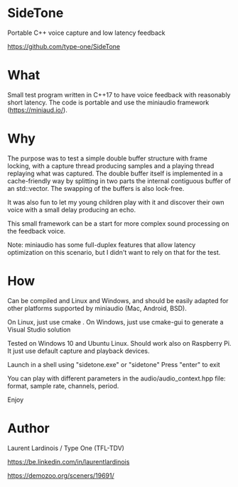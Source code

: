 # SideTone
Portable C++ voice capture and low latency feedback

https://github.com/type-one/SideTone


# What
Small test program written in C++17 to have voice feedback with reasonably short latency. 
The code is portable and use the miniaudio framework (https://miniaud.io/).

# Why
The purpose was to test a simple double buffer structure with frame locking, with a 
capture thread producing samples and a playing thread replaying what was captured.
The double buffer itself is implemented in a cache-friendly way by splitting in two parts
the internal contiguous buffer of an std::vector.  The swapping of the buffers is also 
lock-free.
 
It was also fun to let my young children play with it and discover their own voice with
a small delay producing an echo.

This small framework can be a start for more complex sound processing on the feedback voice.

Note: miniaudio has some full-duplex features that allow latency optimization on this 
scenario, but I didn't want to rely on that for the test.

# How
Can be compiled and Linux and Windows, and should be easily
adapted for other platforms supported by miniaudio (Mac, Android, BSD).

On Linux, just use cmake .
On Windows, just use cmake-gui to generate a Visual Studio solution

Tested on Windows 10 and Ubuntu Linux.  Should work also on Raspberry Pi.
It just use default capture and playback devices.

Launch in a shell using "sidetone.exe" or "sidetone"
Press "enter" to exit

You can play with different parameters in the audio/audio_context.hpp
file: format, sample rate, channels, period.

Enjoy

# Author
Laurent Lardinois / Type One (TFL-TDV)

https://be.linkedin.com/in/laurentlardinois

https://demozoo.org/sceners/19691/
